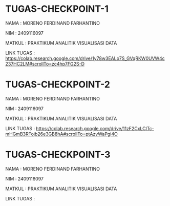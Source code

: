 # TUGAS-CHECKPOINT-1

NAMA : MORENO FERDINAND FARHANTINO

NIM : 2409116097

MATKUL : PRAKTIKUM ANALITIK VISUALISASI DATA

LINK TUGAS : https://colab.research.google.com/drive/1y78w3EALo7S_GVqRKW0UVW4c237HC2LM#scrollTo=zc4hp7FG2S-D



# TUGAS-CHECKPOINT-2

NAMA : MORENO FERDINAND FARHANTINO

NIM : 2409116097

MATKUL : PRAKTIKUM ANALITIK VISUALISASI DATA

LINK TUGAS :
https://colab.research.google.com/drive/11zF2CxLClTc-mHGmB3RTojb26e3GB8hA#scrollTo=ptAzvWaPgi4O



# TUGAS-CHECKPOINT-3

NAMA : MORENO FERDINAND FARHANTINO

NIM : 2409116097

MATKUL : PRAKTIKUM ANALITIK VISUALISASI DATA

LINK TUGAS :

